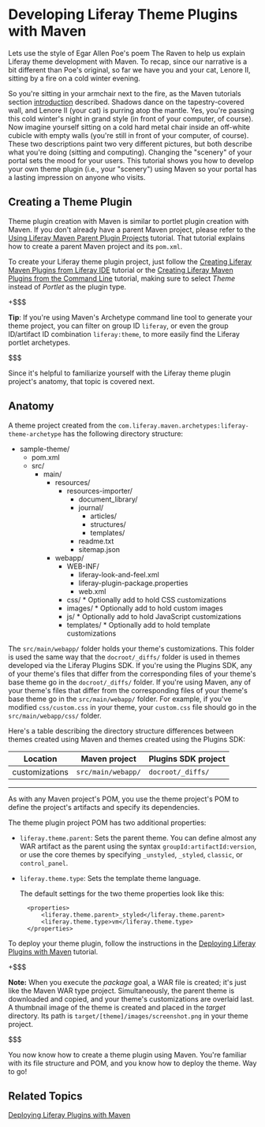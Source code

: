 # Developing Liferay Theme Plugins with Maven [](id=developing-liferay-theme-plugins-with-maven)

Lets use the style of Egar Allen Poe's poem The Raven to help us explain Liferay
theme development with Maven. To recap, since our narrative is a bit different
than Poe's original, so far we have you and your cat, Lenore II, sitting by a
fire on a cold winter evening.

So you're sitting in your armchair next to the fire, as the Maven tutorials
section
[introduction](/develop/tutorials/-/knowledge_base/6-2/maven)
described. Shadows dance on the tapestry-covered wall, and Lenore II (your cat)
is purring atop the mantle. Yes, you're passing this cold winter's night in
grand style (in front of your computer, of course). Now imagine yourself
sitting on a cold hard metal chair inside an off-white cubicle with empty walls
(you're still in front of your computer, of course). These two descriptions
paint two very different pictures, but both describe what you're doing (sitting
and computing). Changing the "scenery" of your portal sets the mood for your
users.  This tutorial shows you how to develop your own theme plugin (i.e.,
your "scenery") using Maven so your portal has a lasting impression on anyone
who visits. 

## Creating a Theme Plugin [](id=creating-a-theme-plugin)

Theme plugin creation with Maven is similar to portlet plugin creation with
Maven. If you don't already have a parent Maven project, please refer to the
[Using Liferay Maven Parent Plugin Projects](/develop/tutorials/-/knowledge_base/6-2/using-liferay-maven-parent-plugin-projects)
tutorial. That tutorial explains how to create a parent Maven project and its
`pom.xml`. 

To create your Liferay theme plugin project, just follow the
[Creating Liferay Maven Plugins from Liferay IDE](/develop/tutorials/-/knowledge_base/6-2/creating-liferay-maven-plugins-from-liferay-ide)
tutorial or the
[Creating Liferay Maven Plugins from the Command Line](/develop/tutorials/-/knowledge_base/6-2/creating-liferay-maven-plugins-from-the-command-lin)
tutorial, making sure to select *Theme* instead of *Portlet* as the plugin type. 

+$$$

**Tip**: If you're using Maven's
Archetype command line tool to generate your theme project, you can filter on
group ID `liferay`, or even the group ID/artifact ID combination
`liferay:theme`, to more easily find the Liferay portlet archetypes. 

$$$

Since it's helpful to familiarize yourself with the Liferay theme plugin
project's anatomy, that topic is covered next. 

## Anatomy [](id=anatomy)

A theme project created from the
`com.liferay.maven.archetypes:liferay-theme-archetype` has the following
directory structure: 

- sample-theme/
    - pom.xml
    - src/
        - main/
            - resources/
                - resources-importer/
                    - document_library/
                    - journal/
                        - articles/
                        - structures/
                        - templates/
                    - readme.txt
                    - sitemap.json
            - webapp/
                - WEB-INF/
                    - liferay-look-and-feel.xml
                    - liferay-plugin-package.properties
                    - web.xml
                - css/ \* Optionally add to hold CSS customizations
                - images/ \* Optionally add to hold custom images
                - js/ \* Optionally add to hold JavaScript customizations
                - templates/ \* Optionally add to hold template customizations

The `src/main/webapp/` folder holds your theme's customizations. This folder is
used the same way that the `docroot/_diffs/` folder is used in themes developed
via the Liferay Plugins SDK. If you're using the Plugins SDK, any of your
theme's files that differ from the corresponding files of your theme's base
theme go in the `docroot/_diffs/` folder. If you're using Maven, any of your
theme's files that differ from the corresponding files of your theme's base
theme go in the `src/main/webapp/` folder. For example, if you've modified
`css/custom.css` in your theme, your `custom.css` file should go in the
`src/main/webapp/css/` folder. 

Here's a table describing the directory structure differences between themes
created using Maven and themes created using the Plugins SDK: 

Location       | Maven project      | Plugins SDK project |
-------------- | ------------------ | ------------------- |
customizations | `src/main/webapp/` | `docroot/_diffs/`   |
---

<!--
Revisit adding this link after the themes tutorials are published.

To view the directory structure of a theme developed by the Liferay Plugins SDK,
visit the *Anatomy of a Theme Project* section in the [Creating Liferay
Themes](http://www.liferay.com) tutorial.
-->

As with any Maven project's POM, you use the theme project's POM to define the
project's artifacts and specify its dependencies. 

The theme plugin project POM has two additional properties: 

- `liferay.theme.parent`: Sets the parent theme. You can define almost any WAR
  artifact as the parent using the syntax `groupId:artifactId:version`, or use
  the core themes by specifying `_unstyled`, `_styled`, `classic`, or
  `control_panel`. 
- `liferay.theme.type`: Sets the template theme language. 

    The default settings for the two theme properties look like this:
        
        <properties>
            <liferay.theme.parent>_styled</liferay.theme.parent>
            <liferay.theme.type>vm</liferay.theme.type>
        </properties>

To deploy your theme plugin, follow the instructions in the
[Deploying Liferay Plugins with Maven](/develop/tutorials/-/knowledge_base/6-2/deploying-liferay-plugins-with-maven)
tutorial. 

+$$$

**Note:** When you execute the *package*
goal, a WAR file is created; it's just like the Maven WAR type project.
Simultaneously, the parent theme is downloaded and copied, and your theme's
customizations are overlaid last. A thumbnail image of the theme is created and
placed in the *target* directory. Its path is
`target/[theme]/images/screenshot.png` in your theme project. 

$$$

You now know how to create a theme plugin using Maven. You're familiar with
its file structure and POM, and you know how to deploy the theme. Way to go!

## Related Topics [](id=related-topics)

[Deploying Liferay Plugins with Maven](/develop/tutorials/-/knowledge_base/6-2/deploying-liferay-plugins-with-maven)

<!-- Add link to Themes section. Jim -->

